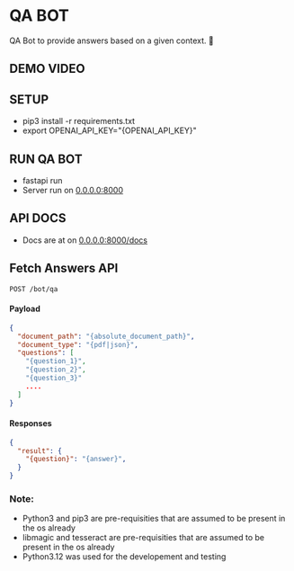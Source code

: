 # QA BOT 

QA Bot to provide answers based on a given context. 🚀


## DEMO VIDEO 


## SETUP
- pip3 install -r requirements.txt
- export OPENAI_API_KEY="{OPENAI_API_KEY}"

## RUN QA BOT
- fastapi run
- Server run on [0.0.0.0:8000](http://0.0.0.0:8000)

## API DOCS
- Docs are at on [0.0.0.0:8000/docs](http://0.0.0.0:8000/docs)

## Fetch Answers API
```http
POST /bot/qa
```

#### Payload

```json
{
  "document_path": "{absolute_document_path}",
  "document_type": "{pdf|json}",
  "questions": [
    "{question_1}",
    "{question_2}",
    "{question_3}"
    ....
  ]
}
```

#### Responses

```json
{
  "result": {
    "{question}": "{answer}",
  }
}
```

### Note: 
- Python3 and pip3 are pre-requisities that are assumed to be present in the os already 
- libmagic and tesseract are pre-requisities that are assumed to be present in the os already
- Python3.12 was used for the developement and testing